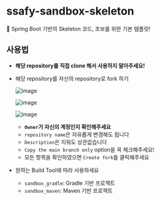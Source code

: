 # ssafy-sandbox-skeleton
🌱 Spring Boot 기반의 Skeleton 코드, 초보를 위한 기본 템플릿!

## 사용법
- **해당 repository를 직접 clone 해서 사용하지 말아주세요!**

- 해당 repository를 자신의 repository로 fork 하기

  ![image](https://github.com/user-attachments/assets/344c4507-ca4b-4195-81ca-57192fc414ff)

  ![image](https://github.com/user-attachments/assets/551cc444-43f2-4bc6-8699-aabb4346c86a)

  ![image](https://github.com/user-attachments/assets/667b9c63-af2e-47c8-9011-651cd3c04d58)

  - **`Owner`가 자신의 계정인지 확인해주세요**
  - `repository name`은 자유롭게 변경해도 됩니다
  - `Description`은 지워도 상관없습니다
  - `Copy the main branch only` option을 꼭 체크해주세요!
  - 모든 항목을 확인하였으면 `Create fork`를 클릭해주세요
  
- 원하는 Build Tool에 따라 사용하세요

  - `sandbox_gradle`: Gradle 기반 프로젝트
  - `sandbox_maven`: Maven 기반 프로젝트
    
